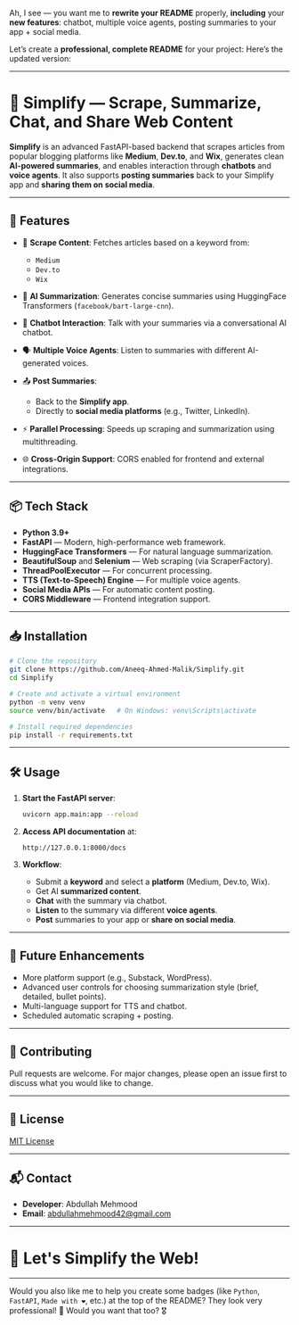 Ah, I see — you want me to **rewrite your README** properly, **including** your **new features**:
chatbot, multiple voice agents, posting summaries to your app + social media.

Let’s create a **professional, complete README** for your project:
Here’s the updated version:

---

# 🧠 Simplify — Scrape, Summarize, Chat, and Share Web Content

**Simplify** is an advanced FastAPI-based backend that scrapes articles from popular blogging platforms like **Medium**, **Dev.to**, and **Wix**, generates clean **AI-powered summaries**, and enables interaction through **chatbots** and **voice agents**.
It also supports **posting summaries** back to your Simplify app and **sharing them on social media**.

---

## 🚀 Features

* 🔎 **Scrape Content**: Fetches articles based on a keyword from:

  * `Medium`
  * `Dev.to`
  * `Wix`
* 🤖 **AI Summarization**: Generates concise summaries using HuggingFace Transformers (`facebook/bart-large-cnn`).
* 💬 **Chatbot Interaction**: Talk with your summaries via a conversational AI chatbot.
* 🗣️ **Multiple Voice Agents**: Listen to summaries with different AI-generated voices.
* 📤 **Post Summaries**:

  * Back to the **Simplify app**.
  * Directly to **social media platforms** (e.g., Twitter, LinkedIn).
* ⚡ **Parallel Processing**: Speeds up scraping and summarization using multithreading.
* 🌐 **Cross-Origin Support**: CORS enabled for frontend and external integrations.

---

## 📦 Tech Stack

* **Python 3.9+**
* **FastAPI** — Modern, high-performance web framework.
* **HuggingFace Transformers** — For natural language summarization.
* **BeautifulSoup** and **Selenium** — Web scraping (via ScraperFactory).
* **ThreadPoolExecutor** — For concurrent processing.
* **TTS (Text-to-Speech) Engine** — For multiple voice agents.
* **Social Media APIs** — For automatic content posting.
* **CORS Middleware** — Frontend integration support.

---

## 📥 Installation

```bash
# Clone the repository
git clone https://github.com/Aneeq-Ahmed-Malik/Simplify.git
cd Simplify

# Create and activate a virtual environment
python -m venv venv
source venv/bin/activate   # On Windows: venv\Scripts\activate

# Install required dependencies
pip install -r requirements.txt
```

---

## 🛠️ Usage

1. **Start the FastAPI server**:

   ```bash
   uvicorn app.main:app --reload
   ```

2. **Access API documentation** at:

   ```
   http://127.0.0.1:8000/docs
   ```

3. **Workflow**:

   * Submit a **keyword** and select a **platform** (Medium, Dev.to, Wix).
   * Get AI **summarized content**.
   * **Chat** with the summary via chatbot.
   * **Listen** to the summary via different **voice agents**.
   * **Post** summaries to your app or **share on social media**.

---

## 📣 Future Enhancements

* More platform support (e.g., Substack, WordPress).
* Advanced user controls for choosing summarization style (brief, detailed, bullet points).
* Multi-language support for TTS and chatbot.
* Scheduled automatic scraping + posting.

---

## 🤝 Contributing

Pull requests are welcome.
For major changes, please open an issue first to discuss what you would like to change.

---

## 📄 License

[MIT License](LICENSE)

---

## 📬 Contact

* **Developer**: Abdullah Mehmood
* **Email**: abdullahmehmood42@gmail.com

---

# 🎯 Let's Simplify the Web!

---

Would you also like me to help you create some badges (like `Python`, `FastAPI`, `Made with ❤️`, etc.) at the top of the README? They look very professional! 🚀
Would you want that too? 🎖️
